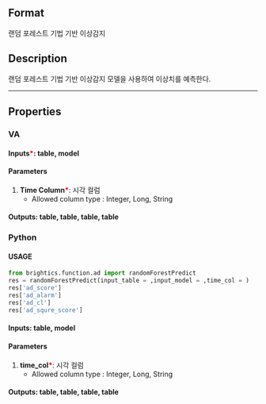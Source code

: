 ## Format
랜덤 포레스트 기법 기반 이상감지 


## Description

랜덤 포레스트 기법 기반 이상감지 모델을 사용하여 이상치를 예측한다. 

---

## Properties
### VA
#### Inputs<b style="color:red">*</b>: table, model

#### Parameters
1. **Time Column**<b style="color:red">*</b>: 시각 컬럼
   - Allowed column type : Integer, Long, String

#### Outputs: table, table, table, table

### Python

#### USAGE
```python
from brightics.function.ad import randomForestPredict
res = randomForestPredict(input_table = ,input_model = ,time_col = )
res['ad_score']
res['ad_alarm']
res['ad_cl']
res['ad_squre_score']
```

#### Inputs: table, model

#### Parameters
1. **time_col**<b style="color:red">*</b>: 시각 컬럼
   - Allowed column type : Integer, Long, String

#### Outputs: table, table, table, table

